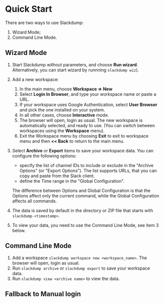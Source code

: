 # Quick Start

There are two ways to use Slackdump:
1. Wizard Mode;
2. Command Line Mode.

## Wizard Mode
1. Start Slackdump without parameters, and choose __Run wizard__.  Alternatively,
   you can start wizard by runnning `slackdump wiz`).
2. Add a new workspace:
   1. In the main menu, choose __Workspace => New__
   2. Select __Login In Browser__, and type your workspace name or paste a URL.
   3. If your workspace uses Google Authentication, select __User Browser__ and
      pick the one installed on your system.
   4. In all other cases, choose __Interactive__ mode.
   5. The browser will open, login as usual. The new workspace is automatically
      selected, and ready to use.  (You can switch between workspaces using the
      __Workspace__ menu).
   3. Exit the Workspace menu by choosing __Exit__ to exit to workspace menu
      and then __<< Back__ to return to the main menu.
4. Select __Archive__ or __Export__ items to save your workspace data. You can
   configure the following options:
     - specify the list of channel IDs to include or exclude in the "Archive
       Options" (or "Export Options").  The list supports URLs, that you can
       copy and paste from the Slack client.
     - define the Time range in the "Global Configuration".

     The difference between Options and Global Configuration is that the Options
     affect only the current command, while the Global Configuration affects all
     commands.
5. The data is saved by default in the directory or ZIP file that starts with
   `slackdump-<timestamp>`.
6. To view your data, you need to use the Command Line Mode, see item 3 below.

## Command Line Mode
1. Add a workspace `slackdump workspace new <workspace_name>`.  The browser
   will open, login as usual.
2. Run `slackdump archive` or `slackdump export` to save your workspace data.
3. Run `slackdump view <archive name>` to view the data.

## Fallback to Manual login
